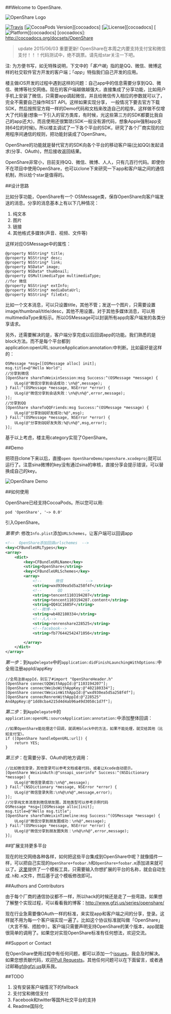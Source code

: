 ##Welcome to OpenShare.

![OpenShare Logo](https://github.com/100apps/openshare/raw/gh-pages/images/slogo.png)

[![Travis](https://img.shields.io/travis/100apps/openshare.svg)](https://github.com/100apps/openshare)
[![CocoaPods Version](https://img.shields.io/cocoapods/v/OpenShare.svg?style=flat)][cocoadocs]
[![License](https://img.shields.io/cocoapods/l/OpenShare.svg?style=flat)][cocoadocs]
[![Platform](https://img.shields.io/cocoapods/p/OpenShare.svg?style=flat)][cocoadocs]
[cocoadocs]: http://cocoadocs.org/docsets/OpenShare

>update 2015/06/03 重要更新! OpenShare在本周之内要支持支付宝和微信支付！！！代码测试中，绝不跳票。请先给star关注一下吧。

注: 为方便书写，如无特殊说明，下文中的「*客户端*」指的是QQ、微信、微博这样的社交软件官方开发的客户端；「*app*」特指我们自己开发的应用。

楼主做iOS开发的过程中遇到这样的问题：自己app中的信息需要分享到QQ、微信、微博等社交网络。现在的客户端越做越强大，直接集成了分享功能，比如用户手机上安装了微信，只需要app调起微信，并且给微信传入相应的参数就可以了，完全不需要自己操作REST API。这样如果实现分享， 一般情况下要去官方下载SDK，然后按照官方翔一样的Demo代码和文档来改造自己的程序。这样做不仅增大了代码量(想象一下引入的官方类库，有时候，光这些第三方的SDK都要比我自己的app还大)，而且使用还很繁琐(SDK一般没有源代码，想象Apple强制app支持64位的时候)。所以楼主调试了一下各个平台的SDK，研究了各个厂商实现的应用程序间通信的规则，把功能封装成了OpenShare。

OpenShare的功能就是替代官方的SDK向各个平台的移动客户端(比如QQ)发起请求(分享、OAuth)，然后接收返回结果。

OpenShare非常小，目前支持QQ、微信、微博、人人，只有几百行代码。即使你不在项目中使用OpenShare，也可以clone下来研究一下app和客户端之间的通信机制，所以给个star是值得的。

##设计思路

比如分享功能，OpenShare有一个 OSMessage类，保存OpenShare向客户端发送的消息。分享的消息基本上有以下几种情况：

1. 纯文本
2. 图片
3. 链接
4. 其他格式多媒体(声音、视频、文件等)

这样对应OSMessage中的属性：

```objc
@property NSString* title;
@property NSString* desc;
@property NSString* link;
@property NSData* image;
@property NSData* thumbnail;
@property OSMultimediaType multimediaType;
//for 微信
@property NSString* extInfo;
@property NSString* mediaDataUrl;
@property NSString* fileExt;
```      

比如一个文本消息，可以只设置title，其他不管；发送一个图片，只需要设置image/thumbnail/title/desc，其他不用设置。对于其他多媒体消息，可以用multimediaType来标示。所以OSMessage可以封装所有app向客户端发的各类分享请求。

另外，还需要解决的是，客户端分享完成以后回调app的功能。我们熟悉的是block方法。而不是每个平台都到application:openURL:sourceApplication:annotation:中判断。比如最好是这样的：

```objc
OSMessage *msg=[[OSMessage alloc] init];
msg.title=@"Hello World";
//分享到微信
[OpenShare shareToWeixinSession:msg Success:^(OSMessage *message) {
	ULog(@"微信分享到会话成功：\n%@",message);
} Fail:^(OSMessage *message, NSError *error) {
	ULog(@"微信分享到会话失败：\n%@\n%@",error,message);
}];
//分享到QQ
[OpenShare shareToQQFriends:msg Success:^(OSMessage *message) {
	ULog(@"分享到QQ好友成功:%@",msg);
} Fail:^(OSMessage *message, NSError *error) {
	ULog(@"分享到QQ好友失败:%@\n%@",msg,error);
}];
```

基于以上考虑，楼主用category实现了OpenShare。

##Demo

把项目clone下来以后，直接`open OpenShareDemo/openshare.xcodeproj`就可以运行了。注意sina微博的key没有通过sina的审核，直接分享会提示错误，可以替换成自己的key。

![OpenShare Demo](https://github.com/100apps/openshare/raw/gh-pages/images/demo.gif)


##如何使用

OpenShare已经支持CocoaPods。所以您可以用:

	pod 'OpenShare', '~> 0.0'

引入OpenShare。

*第零步*: 修改`Info.plist`添加`URLSchemes`，让客户端可以回调app

```xml
<!--  OpenShare添加回调urlschemes  -->
<key>CFBundleURLTypes</key>
<array>
    <dict>
        <key>CFBundleURLName</key>
        <string>OpenShare</string>
        <key>CFBundleURLSchemes</key>
        <array>
            <!--      微信          -->
            <string>wxd930ea5d5a258f4f</string>
            <!--       QQ         -->
            <string>tencent1103194207</string>
            <string>tencent1103194207.content</string>
            <string>QQ41C1685F</string>
            <!--微博-->
            <string>wb402180334</string>
            <!--人人-->
            <string>renrenshare228525</string>
            <!--facebook-->
            <string>fb776442542471056</string>

        </array>
    </dict>
</array>
```

*第一步*：到`AppDelegate`中的`application:didFinishLaunchingWithOptions:`中全局注册appId/appKey

```objc
//全局注册appId，别忘了#import "OpenShareHeader.h"
[OpenShare connectQQWithAppId:@"1103194207"];
[OpenShare connectWeiboWithAppKey:@"402180334"];
[OpenShare connectWeixinWithAppId:@"wxd930ea5d5a258f4f"];
[OpenShare connecRenrenWithAppId:@"228525" AndAppKey:@"1dd8cba4215d4d4ab96a49d3058c1d7f"];
``` 

*第二步*：到`AppDelegate中`的`application:openURL:sourceApplication:annotation:`中添加整体回调：

```objc
//如果OpenShare能处理这个回调，就调用block中的方法，如果不能处理，就交给其他（比如支付宝）。
if ([OpenShare handleOpenURL:url]) {
	return YES;
}
```   

*第三步*：在需要分享、OAuth的地方调用：

```objc
//比如微信登录，其他登录可以参考文档或者代码，或者让Xcode自动提示。
[OpenShare WeixinAuth:@"snsapi_userinfo" Success:^(NSDictionary *message) {
	ULog(@"微信登录成功:\n%@",message);
} Fail:^(NSDictionary *message, NSError *error) {
	ULog(@"微信登录失败:\n%@\n%@",message,error);
}];
//分享纯文本消息到微信朋友圈，其他类型可以参考示例代码
OSMessage *msg=[[OSMessage alloc]init];
msg.title=@"Hello msg.title";
[OpenShare shareToWeixinTimeline:msg Success:^(OSMessage *message) {
	ULog(@"微信分享到朋友圈成功：\n%@",message);
} Fail:^(OSMessage *message, NSError *error) {
	ULog(@"微信分享到朋友圈失败：\n%@\n%@",error,message);
}];
```

##扩展支持更多平台

现在的社交网络各种各样，如何把这些平台集成到OpenShare中呢？就像插件一样，可以把自己实现的`OpenShare+foobar.h`和`OpenShare+foobar.m`添加进来就可以了。[这里](http://openshare.gfzj.us/#plugins)提供了一个模板工具，只需要输入你想扩展的平台的名称，就会自动生成`.h`和`.m`文件，然后基于这个模板修改即可。

##Authors and Contributors

由于每个厂商的通信协议都不一样，所以hack的时候还是走了一些弯路，如果想了解整个实现过程，可以看看我的博客：<http://www.gfzj.us/series/openshare/>

现在行业急需要像OAuth一样的标准，来实现app和客户端之间的分享，登录。这样就不用为每一个客户端实现一遍了。比如这个协议标准就叫做「OpenShare」（大言不惭、捂脸中）。客户端只需要声明支持OpenShare的某个版本，app就能很简单的调用了。如果您对实现OpenShare标准有任何想法，欢迎交流。

##Support or Contact

在OpenShare使用过程中有任何问题，都可以添加一个[issues](issues)，我会及时解决。如果您想贡献代码，欢迎[Pull Requests](pulls)。其他任何问题可以在下面留言，或者通过邮箱<gf@gfzj.us>联系我。

##TODO

1. 没有安装客户端情况下的fallback
2. 支付宝和微信支付
3. Facebook和twitter等国外社交平台的支持
4. Readme国际化
